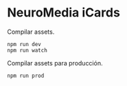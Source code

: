 # NeuroMedia iCards

Compilar assets.

```
npm run dev
npm run watch
```

Compilar assets para producción.

```
npm run prod
```
